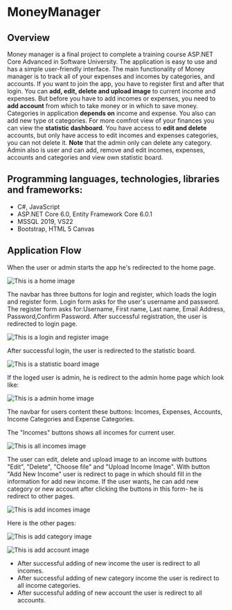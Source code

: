 # MoneyManager
## Overview
Money manager is a final project to complete a training course ASP.NET Core Advanced in Software University. The application is easy to use and has a simple user-friendly interface. The main functionality of Money manager is to track all of your expenses and incomes by categories, and accounts. If you want to join the app, you have to register first and after that login. You can **add, edit, delete and upload image** to current income and expenses. But before you have to add incomes or expenses, you need to **add account** from which to take money or in which to save money. Categories in application **depends on** income and expense. You also can add new type ot categories. For more comfrot view of your finances you can view the **statistic dashboard**. You have access to **edit and delete** accounts, but only have access to edit incomes and expenses categories, you can not delete it. **Note** that the admin only can delete any category. Admin also is user and can add, remove and edit incomes, expenses, accounts and categories and view own statistic board.
## Programming languages, technologies, libraries and frameworks:
- C#, JavaScript
- ASP.NET Core 6.0, Entity Framework Core 6.0.1
- MSSQL 2019, VS22
- Bootstrap, HTML 5 Canvas
## Application Flow
When the user or admin starts the app he's redirected to the home page.

![This is a home image](https://github.com/SpasinaSpasova/MoneyManager/blob/main/Screenshots/home.png)

The navbar has three buttons for login and register, which loads the login and register form. 
Login form asks for the user's username and password. 
The register form asks for:Username, First name, Last name, Email Address, Password,Confirm Password.
After successful registration, the user is redirected to login page.

![This is a login and register image](https://github.com/SpasinaSpasova/MoneyManager/blob/main/Screenshots/login_register.png)

After successful login, the user is redirected to the statistic board.

![This is a statistic board image](https://github.com/SpasinaSpasova/MoneyManager/blob/main/Screenshots/user_dashboard.png)

If the loged user is admin, he is redirect to the admin home page which look like:

![This is a admin home image](https://github.com/SpasinaSpasova/MoneyManager/blob/main/Screenshots/admin_home.png)

The navbar for users content these buttons: Incomes, Expenses, Accounts, Income Categories and Expense Categories.

The "Incomes" buttons shows all incomes for current user.

![This is all incomes image](https://github.com/SpasinaSpasova/MoneyManager/blob/main/Screenshots/AllIncomes.png)

The user can edit, delete and upload image to an income with buttons "Edit", "Delete", "Choose file" and "Upload Income Image".
With button "Add New Income" user is redirect to page in which should fill in the information for add new income. If the user wants, he can add new category or new account after clicking the buttons in this form- he is redirect to other pages.

![This is add incomes image](https://github.com/SpasinaSpasova/MoneyManager/blob/main/Screenshots/AddIncome.png)

Here is the other pages:

![This is add category image](https://github.com/SpasinaSpasova/MoneyManager/blob/main/Screenshots/AddCategoryIncome.png)

![This is add account image](https://github.com/SpasinaSpasova/MoneyManager/blob/main/Screenshots/AddAccount.png)

- After successful adding of new income the user is redirect to all incomes.
- After successful adding of new category income the user is redirect to all income categories.
- After successful adding of new account the user is redirect to all accounts.
